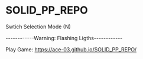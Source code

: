 # SOLID_PP_REPO
Swtich Selection Mode (N)

------------Warning: Flashing Ligths------------

Play Game:
https://ace-03.github.io/SOLID_PP_REPO/
